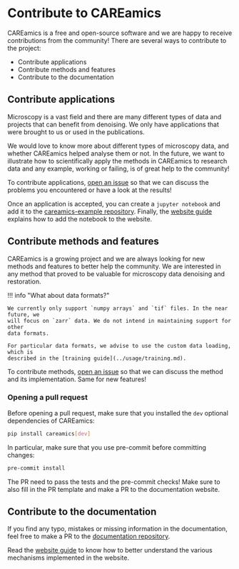 # Contribute to CAREamics

CAREamics is a free and open-source software and we are happy to receive contributions
from the community! There are several ways to contribute to the project:

- Contribute applications
- Contribute methods and features
- Contribute to the documentation


## Contribute applications

Microscopy is a vast field and there are many different types of data and projects that
can benefit from denoising. We only have applications that were brought to us or used
in the publications.

We would love to know more about different types of microscopy data, and whether 
CAREamics helped analyse them or not. In the future, we want to illustrate how to
scientifically apply the methods in CAREamics to research data and any example,
working or failing, is of great help to the community!

To contribute applications, [open an issue](https://github.com/CAREamics/careamics/issues)
so that we can discuss the problems you encountered or have a look at the results!

Once an application is accepted, you can create a `jupyter notebook` and add it to the
[careamics-example repository](https://github.com/CAREamics/careamics-examples). Finally,
the [website guide](website.md) explains how to add the notebook to the 
website.

## Contribute methods and features

CAREamics is a growing project and we are always looking for new methods and features
to better help the community. We are interested in any method that proved to be 
valuable for microscopy data denoising and restoration.

!!! info "What about data formats?"

    We currently only support `numpy arrays` and `tif` files. In the near future, we
    will focus on `zarr` data. We do not intend in maintaining support for other
    data formats.

    For particular data formats, we advise to use the custom data loading, which is
    described in the [training guide](../usage/training.md).


To contribute methods, [open an issue](https://github.com/CAREamics/careamics/issues)
so that we can discuss the method and its implementation. Same for new features!

### Opening a pull request

Before opening a pull request, make sure that you installed the `dev` optional dependencies
of CAREamics:

```bash
pip install careamics[dev]
```

In particular, make sure that you use pre-commit before committing changes:

```bash
pre-commit install
```

The PR need to pass the tests and the pre-commit checks! Make sure to also fill in the 
PR template and make a PR to the documentation website.

## Contribute to the documentation

If you find any typo, mistakes or missing information in the documentation, feel free
to make a PR to the [documentation repository](https://github.com/CAREamics/careamics.github.io).

Read the [website guide](website.md) to know how to better understand the various
mechanisms implemented in the website.